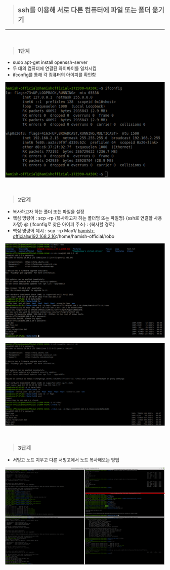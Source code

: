 > ## ssh를 이용해 서로 다른 컴퓨터에 파일 또는 폴더 옮기기

---
<br/>

> ### 1단계

- sudo apt-get install openssh-server
- 두 대의 컴퓨터에 연결된 와이파이를 일치시킴
- ifconfig를 통해 각 컴퓨터의 아이피를 확인함

![ifconfig](assets/ifconfig.png)

<br/>

> ### 2단계

- 복사하고자 하는 폴더 또는 파일을 설정
- 핵심 명령어 : scp -rp {복사하고자 하는 폴더명 또는 파일명} {ssh로 연결할 사용자명} @ {ifconfig로 찾은 아이피 주소} : {복사할 경로}
- 핵심 명령어 예시 : scp -rp Map1/ hamish-official@192.168.2.16:/home/hamish-official/robo


![ssh_mover](assets/ssh_mover.png)

![ssh_mover](assets/ssh_mover2.png)

<br/>

> ### 3단계

- 서빙고 노드 지우고 다른 서빙고에서 노드 복사해오는 방법

![노드지우고복사](assets/노드지우고복사.png)